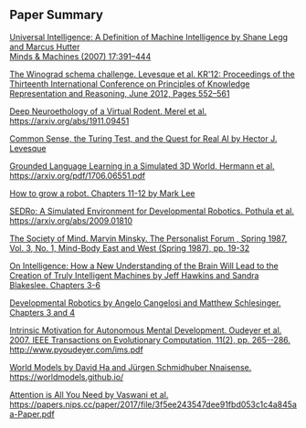 Paper Summary
--

[Universal Intelligence: A Definition of Machine Intelligence by Shane Legg and Marcus Hutter  
Minds & Machines (2007) 17:391–444 ](https://github.com/ogennaesimai/ogenna.github.io/blob/main/Summary_of_Universal_Intelligence_Legg_et_al.md)  
  
[The Winograd schema challenge. Levesque et al. KR'12: Proceedings of the Thirteenth International Conference on Principles of Knowledge Representation and Reasoning, June 2012, Pages 552–561 ](https://github.com/ogennaesimai/ogenna.github.io/blob/main/Review_of_Winograd_schema_challenge_Levesque_et_al.md)

[Deep Neuroethology of a Virtual Rodent. Merel et al. https://arxiv.org/abs/1911.09451 ](https://github.com/ogennaesimai/ogenna.github.io/blob/main/Review_of_Deep_Neuroethology_of_a_Virtual_Rodent_Merel_et_al.md)

[Common Sense, the Turing Test, and the Quest for Real AI by Hector J. Levesque ](https://github.com/ogennaesimai/ogenna.github.io/blob/main/Review_of_Common_Sense_the_Turing_Test_and_the_Quest_for_Real_AI_Levesque.md)

[Grounded Language Learning in a Simulated 3D World. Hermann et al. https://arxiv.org/pdf/1706.06551.pdf ](https://github.com/ogennaesimai/ogenna.github.io/blob/main/Review_of_Grounded_Language_Learning_in_a_Simulated_3D_World_Hermann_et_al.md)

[How to grow a robot. Chapters 11-12 by Mark Lee ](https://github.com/ogennaesimai/ogenna.github.io/blob/main/Review_of_How_to_grow_a_robot_Chapters_11-12_Lee.md)

[SEDRo: A Simulated Environment for Developmental Robotics. Pothula et al. https://arxiv.org/abs/2009.01810 ](https://github.com/ogennaesimai/ogenna.github.io/blob/main/Review_of_SEDRo_A_Simulated_Environment_for_Developmental_Robotics_Pothula_et_al.md)

[The Society of Mind. Marvin Minsky. The Personalist Forum , Spring 1987, Vol. 3, No. 1, Mind-Body East and West
(Spring 1987), pp. 19-32 ](https://github.com/ogennaesimai/ogenna.github.io/blob/main/Review_of_The_Society_of_Mind_Minsky.md)

[On Intelligence: How a New Understanding of the Brain Will Lead to the Creation of Truly Intelligent Machines by Jeff Hawkins and Sandra Blakeslee. Chapters 3-6 ](https://github.com/ogennaesimai/ogenna.github.io/blob/main/Review_of_On_Intelligence_Hawkins_Blakeslee.md)

[Developmental Robotics by Angelo Cangelosi and Matthew Schlesinger. Chapters 3 and 4 ](https://github.com/ogennaesimai/ogenna.github.io/blob/main/Review_of_Developmental_Robotics_Cangelosi_Schlesinger.md)

[Intrinsic Motivation for Autonomous Mental Development. Oudeyer et al. 2007. IEEE Transactions on Evolutionary Computation, 11(2), pp. 265--286. http://www.pyoudeyer.com/ims.pdf ](https://github.com/ogennaesimai/ogenna.github.io/blob/main/Review_of_Intrinsic_Motivation_for_Autonomous_Mental_Development_Oudeyer_et_al.md)

[World Models by David Ha and Jürgen Schmidhuber Nnaisense. https://worldmodels.github.io/ ](https://github.com/ogennaesimai/ogenna.github.io/blob/main/World_Models_Ha_Nnaisense.md)

[Attention is All You Need by Vaswani et al. https://papers.nips.cc/paper/2017/file/3f5ee243547dee91fbd053c1c4a845aa-Paper.pdf ](https://github.com/ogennaesimai/ogenna.github.io/blob/main/Attention_is_All_You_Need_Vaswani_et_al.md)

